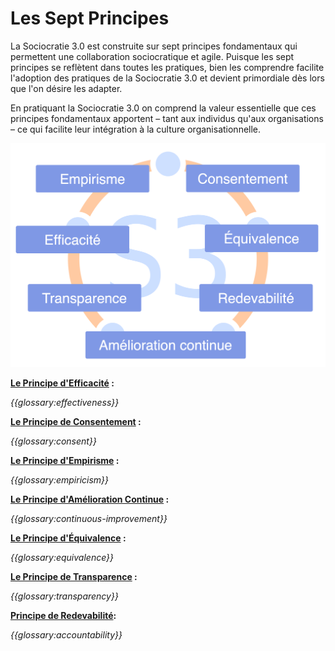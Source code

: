 # Les Sept Principes

La Sociocratie 3.0 est construite sur sept principes fondamentaux qui permettent une collaboration sociocratique et agile. Puisque les sept principes se reflètent dans toutes les pratiques, bien les comprendre facilite l'adoption des pratiques de la Sociocratie 3.0 et devient primordiale dès lors que l'on désire les adapter.

En pratiquant la Sociocratie 3.0 on comprend la valeur essentielle que ces principes fondamentaux apportent – tant aux individus qu'aux organisations – ce qui facilite leur intégration à la culture organisationnelle.

![Les Sept Principes](img/framework/s3-principles-plain.png)

**[Le Principe d'Efficacité](section:principle-effectiveness) :**

*{{glossary:effectiveness}}*

**[Le Principe de Consentement](section:principle-consent) :**

*{{glossary:consent}}*

**[Le Principe d'Empirisme](section:principle-empiricism) :**

*{{glossary:empiricism}}*

**[Le Principe d'Amélioration Continue](section:principle-continuous-improvement) :**

*{{glossary:continuous-improvement}}*

**[Le Principe d'Équivalence](section:principle-equivalence) :**

*{{glossary:equivalence}}*

**[Le Principe de Transparence](section:principle-transparency) :**

*{{glossary:transparency}}*

**[Principe de Redevabilité](section:principle-accountability):**

*{{glossary:accountability}}*